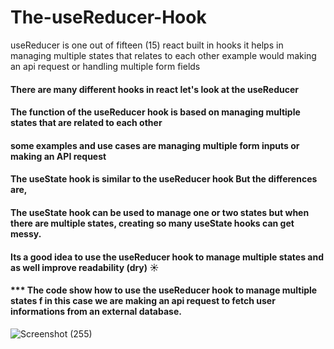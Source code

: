 # The-useReducer-Hook
useReducer is one out of fifteen (15) react built in hooks it helps in managing multiple states that relates to each other example would making an api request or handling multiple form fields

#### There are many different hooks in react let's look at the useReducer
#### The function of the useReducer hook is based on managing multiple states that are related to each other
#### some examples and use cases are managing multiple form inputs or making an API request

#### The useState hook is similar to the useReducer hook But the differences are,

#### The useState hook can be used to manage one or two states but when there are multiple states, creating so many useState hooks can get messy.

#### Its a good idea to use the useReducer hook to manage multiple states and as well improve readability (dry) ☀️

#### *** The code  show how to use the useReducer hook to manage multiple states f in this case we are making an api request to fetch user informations from an external database.

![Screenshot (255)](https://user-images.githubusercontent.com/104143398/225601213-1bbbda4b-8126-4f99-aa9b-d0b730d0587f.png)
